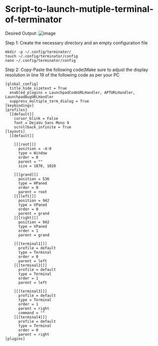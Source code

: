 # Script-to-launch-mutiple-terminal-of-terminator

Desired Output:
![image](https://github.com/kgnandanwar/Script-to-launch-mutiple-terminal-of-terminator/assets/76609547/48de5070-9c59-4e6b-8f22-5157015e0102)


Step 1: Create the necessary directory and an empty configuration file

```
mkdir -p ~/.config/terminator/
touch ~/.config/terminator/config
nano ~/.config/terminator/config
```

Step 2: Copy-Paste the following code(Make sure to adjust the display resolution in line 19 of the following code as per your PC
```
[global_config]
  title_hide_sizetext = True
  enabled_plugins = LaunchpadCodeURLHandler, APTURLHandler, LaunchpadBugURLHandler
  suppress_multiple_term_dialog = True
[keybindings]
[profiles]
  [[default]]
    cursor_blink = False
    font = DejaVu Sans Mono 9
    scrollback_infinite = True
[layouts]
  [[default]]

    [[[root]]]
      position = -4:0
      type = Window
      order = 0
      parent = ""
      size = 1870, 1020

    [[[grand]]]
      position = 536
      type = HPaned
      order = 0
      parent = root
    [[[left]]]
      position = 942
      type = VPaned
      order = 0
      parent = grand
    [[[right]]]
      position = 942
      type = VPaned
      order = 1
      parent = grand

    [[[terminal1]]]
      profile = default
      type = Terminal
      order = 0
      parent = left
    [[[terminal2]]]
      profile = default
      type = Terminal
      order = 1
      parent = left

    [[[terminal3]]]
      profile = default
      type = Terminal
      order = 1
      parent = right
      command = ""
    [[[terminal4]]]
      profile = default
      type = Terminal
      order = 0
      parent = right
[plugins]
```

